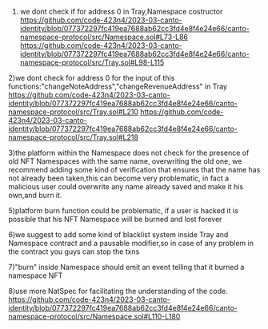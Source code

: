 1) we dont check if for address 0 in Tray,Namespace costructor
https://github.com/code-423n4/2023-03-canto-identity/blob/077372297fc419ea7688ab62cc3fd4e8f4e24e66/canto-namespace-protocol/src/Namespace.sol#L73-L86
https://github.com/code-423n4/2023-03-canto-identity/blob/077372297fc419ea7688ab62cc3fd4e8f4e24e66/canto-namespace-protocol/src/Tray.sol#L98-L115

2)we dont check for address 0 for the input of this functions:"changeNoteAddress","changeRevenueAddress" in Tray
https://github.com/code-423n4/2023-03-canto-identity/blob/077372297fc419ea7688ab62cc3fd4e8f4e24e66/canto-namespace-protocol/src/Tray.sol#L210
https://github.com/code-423n4/2023-03-canto-identity/blob/077372297fc419ea7688ab62cc3fd4e8f4e24e66/canto-namespace-protocol/src/Tray.sol#L218

3)the platform within the Namespace does not check for the presence of old NFT Namespaces with the same name, overwriting the old one, we recommend adding some kind of verification that ensures that the name has not already been taken,this can become very problematic, in fact a malicious user could overwrite any name already saved and make it his own,and burn it.

5)platform burn function could be problematic, if a user is hacked it is possible that his NFT Namespace will be burned and lost forever

6)we suggest to add some kind of blacklist system inside Tray and Namespace contract and a pausable modifier,so in case of any problem in the contract you guys can stop the txns

7)"burn" inside Namespace should emit an event telling that it burned a namespace NFT

8)use more NatSpec for facilitating the understanding of the code.
https://github.com/code-423n4/2023-03-canto-identity/blob/077372297fc419ea7688ab62cc3fd4e8f4e24e66/canto-namespace-protocol/src/Namespace.sol#L110-L180


